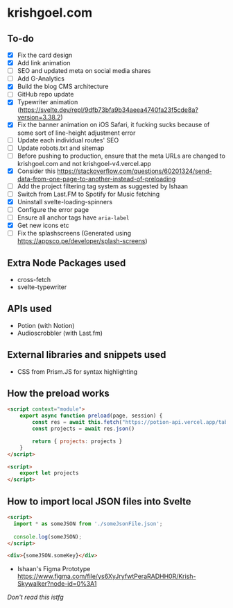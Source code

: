 # krishgoel.com

## To-do
- [x] Fix the card design
- [x] Add link animation
- [ ] SEO and updated meta on social media shares
- [ ] Add G-Analytics
- [x] Build the blog CMS architecture
- [ ] GitHub repo update
- [x] Typewriter animation (https://svelte.dev/repl/9dfb73bfa9b34aeea4740fa23f5cde8a?version=3.38.2)
- [x] Fix the banner animation on iOS Safari, it fucking sucks because of some sort of line-height adjustment error
- [ ] Update each individual routes' SEO
- [ ] Update robots.txt and sitemap
- [ ] Before pushing to production, ensure that the meta URLs are changed to krishgoel.com and not krishgoel-v4.vercel.app 
- [x] Consider this https://stackoverflow.com/questions/60201324/send-data-from-one-page-to-another-instead-of-preloading
- [ ] Add the project filtering tag system as suggested by Ishaan
- [ ] Switch from Last.FM to Spotify for Music fetching
- [x] Uninstall svelte-loading-spinners
- [ ] Configure the error page
- [ ] Ensure all anchor tags have ```aria-label```
- [x] Get new icons etc
- [ ] Fix the splashscreens (Generated using https://appsco.pe/developer/splash-screens)

## Extra Node Packages used
- cross-fetch
- svelte-typewriter

## APIs used
- Potion (with Notion)
- Audioscrobbler (with Last.fm)

## External libraries and snippets used
- CSS from Prism.JS for syntax highlighting

## How the preload works
```html
<script context="module">
    export async function preload(page, session) {
        const res = await this.fetch("https://potion-api.vercel.app/table?id=5856546a8a954678937de8e1d91d99d7")
        const projects = await res.json()

        return { projects: projects }
    }
</script>

<script>
    export let projects
</script>
```

## How to import local JSON files into Svelte
```html
<script>
  import * as someJSON from './someJsonFile.json';  
  
  console.log(someJSON);
</script>

<div>{someJSON.someKey}</div>
```

- Ishaan's Figma Prototype https://www.figma.com/file/ys6XyJryfwtPeraRADHH0R/Krish-Skywalker?node-id=0%3A1

_Don't read this istfg_